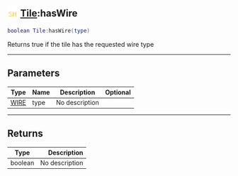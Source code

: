 ## <img src="../../.gitbook/assets/shared.png" width="24" height=24 /> [Tile](https://iaswiki.rawr.dev/readme/tile):hasWire

```lua
boolean Tile:hasWire(type)
```

Returns true if the tile has the requested wire type

------
## Parameters

| Type   | Name | Description | Optional |
| ------ | ---- | ----------- | -------: |
| [WIRE](https://iaswiki.rawr.dev/readme/wire) | type | No description |  |


------
## Returns

| Type   | Description |
| ------ | ----------: |
| boolean | No description |

